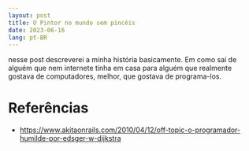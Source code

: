 ```yaml
---
layout: post
title: O Pintor no mundo sem pincéis
date: 2023-06-16
lang: pt-BR
---
```


nesse post descreverei a minha história basicamente. Em como saí de alguém que nem internete tinha em casa para alguém
que realmente gostava de computadores, melhor, que gostava de programa-los.

# Referências

- https://www.akitaonrails.com/2010/04/12/off-topic-o-programador-humilde-por-edsger-w-dijkstra
